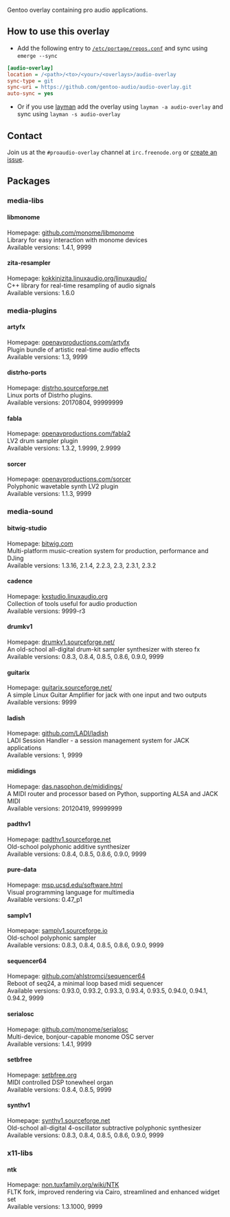 Gentoo overlay containing pro audio applications.

## How to use this overlay
- Add the following entry to [`/etc/portage/repos.conf`](https://wiki.gentoo.org/wiki//etc/portage/repos.conf) and sync using `emerge --sync`
```ini
[audio-overlay]
location = /<path>/<to>/<your>/<overlays>/audio-overlay
sync-type = git
sync-uri = https://github.com/gentoo-audio/audio-overlay.git
auto-sync = yes
```
- Or if you use [layman](https://wiki.gentoo.org/wiki/Layman) add the overlay using `layman -a audio-overlay` and sync using `layman -s audio-overlay`

## Contact
Join us at the `#proaudio-overlay` channel at `irc.freenode.org` or [create an issue](https://github.com/gentoo-audio/audio-overlay/issues/new).


## Packages

### media-libs

#### libmonome
Homepage: [github.com/monome/libmonome](https://github.com/monome/libmonome)<br>
Library for easy interaction with monome devices<br>
Available versions: 1.4.1, 9999

#### zita-resampler
Homepage: [kokkinizita.linuxaudio.org/linuxaudio/](http://kokkinizita.linuxaudio.org/linuxaudio/)<br>
C++ library for real-time resampling of audio signals<br>
Available versions: 1.6.0


### media-plugins

#### artyfx
Homepage: [openavproductions.com/artyfx](http://openavproductions.com/artyfx)<br>
Plugin bundle of artistic real-time audio effects<br>
Available versions: 1.3, 9999

#### distrho-ports
Homepage: [distrho.sourceforge.net](http://distrho.sourceforge.net)<br>
Linux ports of Distrho plugins.<br>
Available versions: 20170804, 99999999

#### fabla
Homepage: [openavproductions.com/fabla2](http://openavproductions.com/fabla2)<br>
LV2 drum sampler plugin<br>
Available versions: 1.3.2, 1.9999, 2.9999

#### sorcer
Homepage: [openavproductions.com/sorcer](http://openavproductions.com/sorcer)<br>
Polyphonic wavetable synth LV2 plugin<br>
Available versions: 1.1.3, 9999


### media-sound

#### bitwig-studio
Homepage: [bitwig.com](http://bitwig.com)<br>
Multi-platform music-creation system for production, performance and DJing<br>
Available versions: 1.3.16, 2.1.4, 2.2.3, 2.3, 2.3.1, 2.3.2

#### cadence
Homepage: [kxstudio.linuxaudio.org](http://kxstudio.linuxaudio.org)<br>
Collection of tools useful for audio production<br>
Available versions: 9999-r3

#### drumkv1
Homepage: [drumkv1.sourceforge.net/](http://drumkv1.sourceforge.net/)<br>
An old-school all-digital drum-kit sampler synthesizer with stereo fx<br>
Available versions: 0.8.3, 0.8.4, 0.8.5, 0.8.6, 0.9.0, 9999

#### guitarix
Homepage: [guitarix.sourceforge.net/](http://guitarix.sourceforge.net/)<br>
A simple Linux Guitar Amplifier for jack with one input and two outputs<br>
Available versions: 9999

#### ladish
Homepage: [github.com/LADI/ladish](https://github.com/LADI/ladish)<br>
LADI Session Handler - a session management system for JACK applications<br>
Available versions: 1, 9999

#### mididings
Homepage: [das.nasophon.de/mididings/](http://das.nasophon.de/mididings/)<br>
A MIDI router and processor based on Python, supporting ALSA and JACK MIDI<br>
Available versions: 20120419, 99999999

#### padthv1
Homepage: [padthv1.sourceforge.net](http://padthv1.sourceforge.net)<br>
Old-school polyphonic additive synthesizer<br>
Available versions: 0.8.4, 0.8.5, 0.8.6, 0.9.0, 9999

#### pure-data
Homepage: [msp.ucsd.edu/software.html](http://msp.ucsd.edu/software.html)<br>
Visual programming language for multimedia<br>
Available versions: 0.47_p1

#### samplv1
Homepage: [samplv1.sourceforge.io](http://samplv1.sourceforge.io)<br>
Old-school polyphonic sampler<br>
Available versions: 0.8.3, 0.8.4, 0.8.5, 0.8.6, 0.9.0, 9999

#### sequencer64
Homepage: [github.com/ahlstromcj/sequencer64](https://github.com/ahlstromcj/sequencer64)<br>
Reboot of seq24, a minimal loop based midi sequencer<br>
Available versions: 0.93.0, 0.93.2, 0.93.3, 0.93.4, 0.93.5, 0.94.0, 0.94.1, 0.94.2, 9999

#### serialosc
Homepage: [github.com/monome/serialosc](https://github.com/monome/serialosc)<br>
Multi-device, bonjour-capable monome OSC server<br>
Available versions: 1.4.1, 9999

#### setbfree
Homepage: [setbfree.org](http://setbfree.org)<br>
MIDI controlled DSP tonewheel organ<br>
Available versions: 0.8.4, 0.8.5, 9999

#### synthv1
Homepage: [synthv1.sourceforge.net](http://synthv1.sourceforge.net)<br>
Old-school all-digital 4-oscillator subtractive polyphonic synthesizer<br>
Available versions: 0.8.3, 0.8.4, 0.8.5, 0.8.6, 0.9.0, 9999


### x11-libs

#### ntk
Homepage: [non.tuxfamily.org/wiki/NTK](http://non.tuxfamily.org/wiki/NTK)<br>
FLTK fork, improved rendering via Cairo, streamlined and enhanced widget set<br>
Available versions: 1.3.1000, 9999


